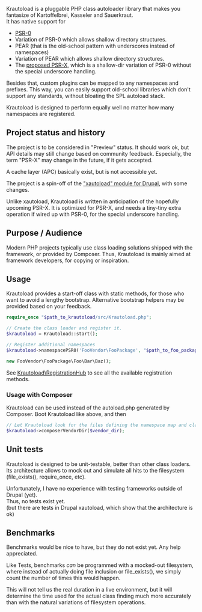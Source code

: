 Krautoload is a pluggable PHP class autoloader library that makes you fantasize of Kartoffelbrei, Kasseler and Sauerkraut.  
It has native support for
- [PSR-0](https://github.com/php-fig/fig-standards/blob/master/accepted/PSR-0.md)
- Variation of PSR-0 which allows shallow directory structures.
- PEAR (that is the old-school pattern with underscores instead of namespaces)
- Variation of PEAR which allows shallow directory structures.
- The [proposed PSR-X](https://github.com/php-fig/fig-standards/blob/master/proposed/autoloader.md), which is a shallow-dir variation of PSR-0 without the special underscore handling.

Besides that, custom plugins can be mapped to any namespaces and prefixes.
This way, you can easily support old-school libraries which don't support any standards, without bloating the SPL autoload stack.

Krautoload is designed to perform equally well no matter how many namespaces are registered.


## Project status and history

The project is to be considered in "Preview" status.
It should work ok, but API details may still change based on community feedback.
Especially, the term "PSR-X" may change in the future, if it gets accepted.

A cache layer (APC) basically exist, but is not accessible yet.

The project is a spin-off of the ["xautoload" module for Drupal](http://drupal.org/project/xautoload), with some changes.

Unlike xautoload, Krautoload is written in anticipation of the hopefully upcoming PSR-X.
It is optimized for PSR-X, and needs a tiny-tiny extra operation if wired up with PSR-0, for the special underscore handling.


## Purpose / Audience

Modern PHP projects typically use class loading solutions shipped with the framework, or provided by Composer.
Thus, Krautoload is mainly aimed at framework developers, for copying or inspiration.


## Usage

Krautoload provides a start-off class with static methods, for those who want to avoid a lengthy bootstrap.
Alternative bootstrap helpers may be provided based on your feedback.

```php
require_once "$path_to_krautoload/src/Krautoload.php";

// Create the class loader and register it.
$krautoload = Krautoload::start();

// Register additional namespaces
$krautoload->namespacePSR0('FooVendor\FooPackage', "$path_to_foo_package/src");

new FooVendor\FooPackage\Foo\Bar\Baz();
```

See [Krautoload\RegistrationHub](https://github.com/donquixote/krautoload/blob/master/src/Krautoload/RegistrationHub.php)
to see all the available registration methods.


### Usage with Composer

Krautoload can be used instead of the autoload.php generated by Composer.
Boot Krautoload like above, and then

```php
// Let Krautoload look for the files defining the namespace map and class map.
$krautoload->composerVendorDir($vendor_dir);
```


## Unit tests

Krautoload is designed to be unit-testable, better than other class loaders.
Its architecture allows to mock out and simulate all hits to the filesystem (file_exists(), require_once, etc).

Unfortunately, I have no experience with testing frameworks outside of Drupal (yet).  
Thus, no tests exist yet.  
(but there are tests in Drupal xautoload, which show that the architecture is ok)


## Benchmarks

Benchmarks would be nice to have, but they do not exist yet. Any help
appreciated.

Like Tests, benchmarks *can* be programmed with a mocked-out filesystem, where
instead of actually doing file inclusion or file_exists(), we simply count the
number of times this would happen.

This will not tell us the real duration in a live environment, but it will
determine the time used for the actual class finding much more accurately than
with the natural variations of filesystem operations.
